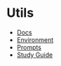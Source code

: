 # Utils

- [Docs](./docs)
- [Environment](./environment/)
- [Prompts](./prompts)
- [Study Guide](./study-guide)

